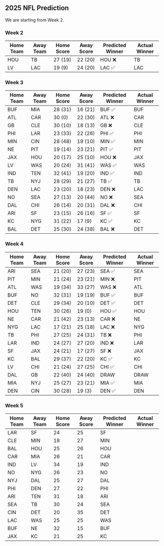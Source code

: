 ## 2025 NFL Prediction

We are starting from Week 2.

### Week 2
| Home Team | Away Team | Home Score | Away Score | Predicted Winner | Actual Winner |
|-----------|-----------|------------|------------|------------------|--------------|
| HOU | TB | 27 (19) | 22 (20) | HOU ❌ | TB |
| LV | LAC | 19 (9) | 24 (20) | LAC ✅ | LAC |

### Week 3
| Home Team | Away Team | Home Score | Away Score | Predicted Winner | Actual Winner |
|-----------|-----------|------------|------------|------------------|---------------|
| BUF | MIA | 28 (31) | 16 (21) | BUF ✅ | BUF |
| ATL | CAR | 30 (0) | 22 (30) | ATL ❌ | CAR |
| GB | CLE | 30 (10) | 18 (13) | GB ❌ | CLE |
| PHI | LAR | 23 (33) | 22 (26) | PHI ✅ | PHI |
| MIN | CIN | 28 (48) | 19 (10) | MIN ✅ | MIN |
| NE | PIT | 19 (14) | 23 (21) | PIT ✅ | PIT |
| JAX | HOU | 20 (17)| 25 (10) | HOU ❌ | JAX |
| LV | WAS | 20 (24) | 31 (41) | WAS ✅ | WAS |
| IND | TEN | 32 (41) | 19 (20) | IND ✅ | IND |
| TB | NYJ | 28 (29) | 21 (27) | TB ✅ | TB |
| DEN | LAC | 23 (20) | 18 (23) | DEN ❌ | LAC |
| NO | SEA | 27 (13) | 20 (44) | NO ❌ | SEA |
| DAL | CHI | 26 (14) | 20 (31) | DAL ❌ | CHI |
| ARI | SF | 23 (15) | 26 (16) | SF ✅ | SF |
| KC | NYG | 31 (22) | 17 (9) | KC ✅ | KC |
| BAL | DET | 25 (30) | 24 (38) | BAL ❌ | DET |

### Week 4
| Home Team | Away Team | Home Score | Away Score | Predicted Winner | Actual Winner |
|-----------|-----------|------------|------------|------------------|---------------|
| ARI | SEA | 21 (20) | 27 (23) | SEA ✅ | SEA |
| PIT | MIN | 21 (24) | 23 (21) | MIN ❌ | PIT |
| ATL | WAS | 19 (34) | 33 (27) | WAS ❌ | ATL |
| BUF | NO | 32 (31) | 19 (19) | BUF ✅ | BUF |
| DET | CLE | 29 (34)  | 20 (10) | DET ✅ | DET |
| HOU | TEN | 30 (26) | 19 (0) | HOU ✅ | HOU |
| NE | CAR | 21 (42) | 23 (13) | CAR ❌ | NE |
| NYG | LAC | 17 (21) | 25 (18) | LAC ❌ | NYG |
| TB | PHI | 27 (25) | 24 (31) | TB ❌ | PHI |
| LAR | IND | 24 (27) | 27 (20) | IND ❌ | LAR |
| SF | JAX | 24 (21) | 17 (27) | SF ❌ | JAX |
| KC | BAL | 29 (37) | 22 (20) | KC ✅ | KC |
| LV | CHI | 21 (24) | 27 (25)  | CHI ✅ | CHI |
| DAL | GB | 22 (40) | 24 (40) | DRAW | DRAW |
| MIA | NYJ | 25 (27) | 23 (21) | MIA ✅ | MIA |
| DEN | CIN | 30 (28) | 19 (3) | DEN ✅ | DEN |

### Week 5
| Home Team | Away Team | Home Score | Away Score | Predicted Winner | Actual Winner |
|-----------|-----------|------------|------------|------------------|---------------|
| LAR | SF | 24 | 25 | SF |  |
| CLE | MIN | 18 | 27 | MIN |  |
| BAL | HOU | 25 | 26 | HOU |  |
| CAR | MIA | 26 | 21 | CAR |  |
| IND | LV | 34 | 19 | IND |  |
| NO | NYG | 26 | 23 | NO |  |
| NYJ | DAL | 25 | 27 | DAL |  |
| PHI | DEN | 27 | 22 | PHI |  |
| ARI | TEN | 31 | 18 | ARI |  |
| SEA | TB | 30 | 24 | SEA |  |
| CIN | DET | 20 | 35 | DET |  |
| LAC | WAS | 25 | 25 | WAS |  |
| BUF | NE | 32 | 15 | BUF |  |
| JAX | KC | 21 | 25 | KC |  |
